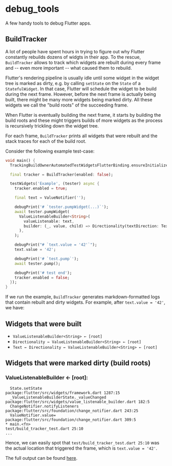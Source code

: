 # debug_tools

A few handy tools to debug Flutter apps.

## BuildTracker

A lot of people have spent hours in trying to figure out why Flutter constantly rebuilds dozens of widgts in their app. To the rescue, `BuildTracker` allows to track which widgets are rebuilt during every frame and -- even more important -- what caused them to rebuild.

Flutter's rendering pipeline is usually idle until some widget in the widget tree is marked as dirty, e.g. by calling `setState` on the `State` of a `StatefulWidget`. In that case, Flutter will schedule the widget to be build during the next frame. However, before the next frame is actually being built, there might be many more widgets being marked dirty. All these widgets we call the "build roots" of the succeeding frame.

When Flutter is eventually building the next frame, it starts by building the build roots and these might triggers builds of more widgets as the process is recursively trickling down the widget tree.

For each frame, `BuildTracker` prints all widgets that were rebuilt and the stack traces for each of the build root.

Consider the following example test-case:

```Dart
void main() {
  TrackingBuildOwnerAutomatedTestWidgetsFlutterBinding.ensureInitialized();

  final tracker = BuildTracker(enabled: false);

  testWidgets('Example', (tester) async {
    tracker.enabled = true;

    final text = ValueNotifier('');

    debugPrint('# `tester.pumpWidget(...)`');
    await tester.pumpWidget(
      ValueListenableBuilder<String>(
        valueListenable: text,
        builder: (_, value, child) => Directionality(textDirection: TextDirection.ltr, child: Text(value)),
      ),
    );

    debugPrint("# `text.value = '42'`");
    text.value = '42';

    debugPrint('# `test.pump`');
    await tester.pump();

    debugPrint('# test end');
    tracker.enabled = false;
  });
}
```

If we run the example, `BuildTracker` generates markdown-formatted logs that contain rebuilt and dirty widgets. For example, after `text.value = '42'`, we have:

## Widgets that were built

- `ValueListenableBuilder<String> ← [root]`
- `Directionality ← ValueListenableBuilder<String> ← [root]`
- `Text ← Directionality ← ValueListenableBuilder<String> ← [root]`

## Widgets that were marked dirty (build roots)

### ValueListenableBuilder<String> ← [root]:

```
  State.setState                           package:flutter/src/widgets/framework.dart 1287:15
  _ValueListenableBuilderState._valueChanged package:flutter/src/widgets/value_listenable_builder.dart 182:5
  ChangeNotifier.notifyListeners           package:flutter/src/foundation/change_notifier.dart 243:25
  ValueNotifier.value=                     package:flutter/src/foundation/change_notifier.dart 309:5
* main.<fn>                                test/build_tracker_test.dart 25:10
...
```

Hence, we can easily spot that `test/build_tracker_test.dart 25:10` was the actual location that triggered the frame, which is `text.value = '42'`.

The full output can be found [here](build_tracker_example.md).
